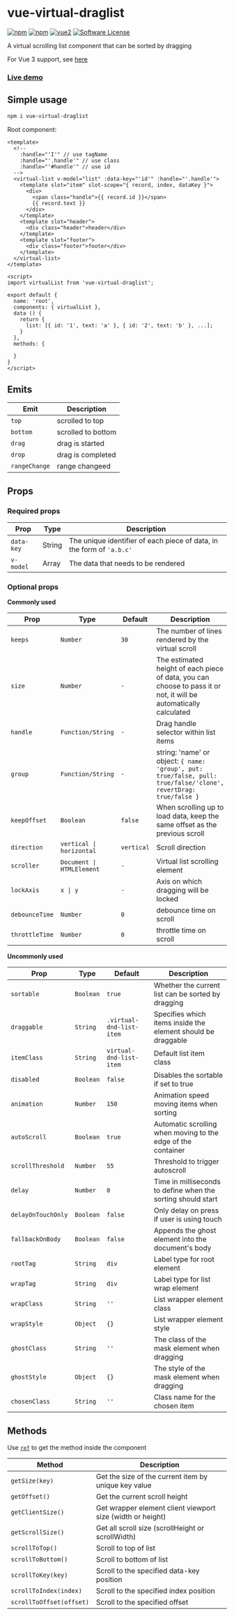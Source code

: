# vue-virtual-draglist

[![npm](https://img.shields.io/npm/v/vue-virtual-draglist.svg)](https://www.npmjs.com/package/vue-virtual-draglist) [![npm](https://img.shields.io/npm/dm/vue-virtual-draglist.svg)](https://www.npmjs.com/package/vue-virtual-draglist) [![vue2](https://img.shields.io/badge/vue-2.x-brightgreen.svg)](https://vuejs.org/) [![Software License](https://img.shields.io/badge/license-MIT-brightgreen.svg)](LICENSE)

A virtual scrolling list component that can be sorted by dragging

For Vue 3 support, see [here](https://github.com/mfuu/vue3-virtual-drag-list)

### [Live demo](https://mfuu.github.io/vue-virtual-drag-list/)

## Simple usage

```bash
npm i vue-virtual-draglist
```

Root component:

```vue
<template>
  <!--
    :handle="'I'" // use tagName 
    :handle="'.handle'" // use class
    :handle="'#handle'" // use id
  -->
  <virtual-list v-model="list" :data-key="'id'" :handle="'.handle'">
    <template slot="item" slot-scope="{ record, index, dataKey }">
      <div>
        <span class="handle">{{ record.id }}</span>
        {{ record.text }}
      </div>
    </template>
    <template slot="header">
      <div class="header">header</div>
    </template>
    <template slot="footer">
      <div class="footer">footer</div>
    </template>
  </virtual-list>
</template>

<script>
import virtualList from 'vue-virtual-draglist';

export default {
  name: 'root',
  components: { virtualList },
  data () {
    return {
      list: [{ id: '1', text: 'a' }, { id: '2', text: 'b' }, ...];
    }
  },
  methods: {

  }
}
</script>
```

## Emits

| **Emit**      | **Description**    |
| ------------- | ------------------ |
| `top`         | scrolled to top    |
| `bottom`      | scrolled to bottom |
| `drag`        | drag is started    |
| `drop`        | drag is completed  |
| `rangeChange` | range changeed     |

## Props

### Required props

| **Prop**   | **Type** | **Description**                                                       |
| ---------- | -------- | --------------------------------------------------------------------- |
| `data-key` | String   | The unique identifier of each piece of data, in the form of `'a.b.c'` |
| `v-model`  | Array    | The data that needs to be rendered                                    |

### Optional props

**Commonly used**

| **Prop**       | **Type**                  | **Default** | **Description**                                                                                                   |
| -------------- | ------------------------- | ----------- | ----------------------------------------------------------------------------------------------------------------- |
| `keeps`        | `Number`                  | `30`        | The number of lines rendered by the virtual scroll                                                                |
| `size`         | `Number`                  | `-`         | The estimated height of each piece of data, you can choose to pass it or not, it will be automatically calculated |
| `handle`       | `Function/String`         | `-`         | Drag handle selector within list items                                                                            |
| `group`        | `Function/String`         | `-`         | string: 'name' or object: `{ name: 'group', put: true/false, pull: true/false/'clone', revertDrag: true/false }`  |
| `keepOffset`   | `Boolean`                 | `false`     | When scrolling up to load data, keep the same offset as the previous scroll                                       |
| `direction`    | `vertical \| horizontal`  | `vertical`  | Scroll direction                                                                                                  |
| `scroller`     | `Document \| HTMLElement` | `-`         | Virtual list scrolling element                                                                                    |
| `lockAxis`     | `x \| y`                  | `-`         | Axis on which dragging will be locked                                                                             |
| `debounceTime` | `Number`                  | `0`         | debounce time on scroll                                                                                           |
| `throttleTime` | `Number`                  | `0`         | throttle time on scroll                                                                                           |

**Uncommonly used**

| **Prop**           | **Type**  | **Default**              | **Description**                                              |
| ------------------ | --------- | ------------------------ | ------------------------------------------------------------ |
| `sortable`         | `Boolean` | `true`                   | Whether the current list can be sorted by dragging           |
| `draggable`        | `String`  | `.virtual-dnd-list-item` | Specifies which items inside the element should be draggable |
| `itemClass`        | `String`  | `virtual-dnd-list-item`  | Default list item class                                      |
| `disabled`         | `Boolean` | `false`                  | Disables the sortable if set to true                         |
| `animation`        | `Number`  | `150`                    | Animation speed moving items when sorting                    |
| `autoScroll`       | `Boolean` | `true`                   | Automatic scrolling when moving to the edge of the container |
| `scrollThreshold`  | `Number`  | `55`                     | Threshold to trigger autoscroll                              |
| `delay`            | `Number`  | `0`                      | Time in milliseconds to define when the sorting should start |
| `delayOnTouchOnly` | `Boolean` | `false`                  | Only delay on press if user is using touch                   |
| `fallbackOnBody`   | `Boolean` | `false`                  | Appends the ghost element into the document's body           |
| `rootTag`          | `String`  | `div`                    | Label type for root element                                  |
| `wrapTag`          | `String`  | `div`                    | Label type for list wrap element                             |
| `wrapClass`        | `String`  | `''`                     | List wrapper element class                                   |
| `wrapStyle`        | `Object`  | `{}`                     | List wrapper element style                                   |
| `ghostClass`       | `String`  | `''`                     | The class of the mask element when dragging                  |
| `ghostStyle`       | `Object`  | `{}`                     | The style of the mask element when dragging                  |
| `chosenClass`      | `String`  | `''`                     | Class name for the chosen item                               |

## Methods

Use <code><a href="https://vuejs.org/v2/guide/components-edge-cases.html#Accessing-Child-Component-Instances-amp-Child-Elements">ref</a></code> to get the method inside the component

| **Method**               | **Description**                                            |
| ------------------------ | ---------------------------------------------------------- |
| `getSize(key)`           | Get the size of the current item by unique key value       |
| `getOffset()`            | Get the current scroll height                              |
| `getClientSize()`        | Get wrapper element client viewport size (width or height) |
| `getScrollSize()`        | Get all scroll size (scrollHeight or scrollWidth)          |
| `scrollToTop()`          | Scroll to top of list                                      |
| `scrollToBottom()`       | Scroll to bottom of list                                   |
| `scrollToKey(key)`       | Scroll to the specified data-key position                  |
| `scrollToIndex(index)`   | Scroll to the specified index position                     |
| `scrollToOffset(offset)` | Scroll to the specified offset                             |
